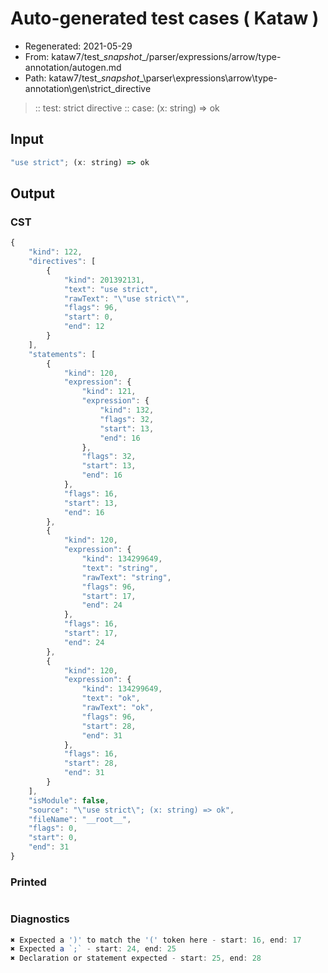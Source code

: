 # Auto-generated test cases ( Kataw )
- Regenerated: 2021-05-29
- From: kataw7/test\__snapshot__/parser/expressions/arrow/type-annotation/autogen.md
- Path: kataw7/test\__snapshot__\parser\expressions\arrow\type-annotation\gen\strict_directive
> :: test: strict directive
> :: case: (x: string) => ok
## Input

`````js
"use strict"; (x: string) => ok
`````
## Output

### CST

```javascript
{
    "kind": 122,
    "directives": [
        {
            "kind": 201392131,
            "text": "use strict",
            "rawText": "\"use strict\"",
            "flags": 96,
            "start": 0,
            "end": 12
        }
    ],
    "statements": [
        {
            "kind": 120,
            "expression": {
                "kind": 121,
                "expression": {
                    "kind": 132,
                    "flags": 32,
                    "start": 13,
                    "end": 16
                },
                "flags": 32,
                "start": 13,
                "end": 16
            },
            "flags": 16,
            "start": 13,
            "end": 16
        },
        {
            "kind": 120,
            "expression": {
                "kind": 134299649,
                "text": "string",
                "rawText": "string",
                "flags": 96,
                "start": 17,
                "end": 24
            },
            "flags": 16,
            "start": 17,
            "end": 24
        },
        {
            "kind": 120,
            "expression": {
                "kind": 134299649,
                "text": "ok",
                "rawText": "ok",
                "flags": 96,
                "start": 28,
                "end": 31
            },
            "flags": 16,
            "start": 28,
            "end": 31
        }
    ],
    "isModule": false,
    "source": "\"use strict\"; (x: string) => ok",
    "fileName": "__root__",
    "flags": 0,
    "start": 0,
    "end": 31
}
```

### Printed

```javascript

```

### Diagnostics

```javascript
✖ Expected a ')' to match the '(' token here - start: 16, end: 17
✖ Expected a `;` - start: 24, end: 25
✖ Declaration or statement expected - start: 25, end: 28

```

